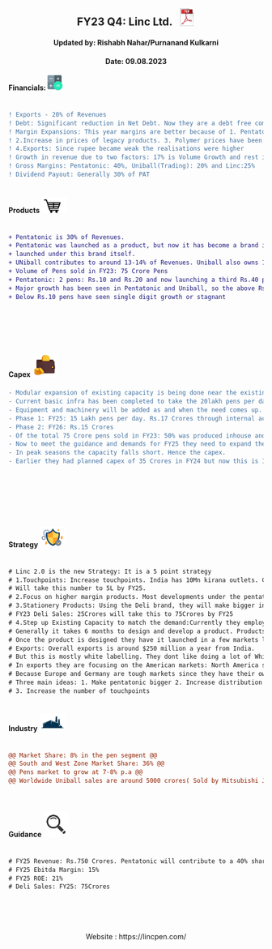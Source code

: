 [fin]: https://www.screener.in/company/LINC/
[products]: https://lincpen.com/products
[capex]: https://eresh-zealous.medium.com/
[strategy]: https://eresh-zealous.medium.com/
[ind]: https://www.verifiedmarketresearch.com/product/india-writing-instruments-market/
[investor_relations]: https://lincpen.com/investor-relations
[concall]: https://www.bseindia.com/xml-data/corpfiling/AttachHis/9fbb2965-13f7-4e03-a0cd-cf25b0c94401.pdf


<div align="center">
  
##  FY23 Q4: Linc Ltd. $~$ [<img alt="Java" width="30px" src="https://github.com/qodeinvestments/Swan-Documentation/blob/main/Systems/100_Baggers/github_pages/logo_files/Pdf%20Logo%201.png" />][concall]
####  Updated by: Rishabh Nahar/Purnanand Kulkarni
####  Date: 09.08.2023

</div>


  
#### Financials:   [<img align="centre" alt="Java" width="30px" src="https://github.com/qodeinvestments/Swan-Documentation/blob/main/Systems/100_Baggers/github_pages/logo_files/Financials%20Logo%201.png" />][fin]
```diff

! Exports - 20% of Revenues
! Debt: Significant reduction in Net Debt. Now they are a debt free company.
! Margin Expansions: This year margins are better because of 1. Pentatonic share in Revenues has gone up,
! 2.Increase in prices of legacy products. 3. Polymer prices have been moderate right now
! 4.Exports: Since rupee became weak the realisations were higher
! Growth in revenue due to two factors: 17% is Volume Growth and rest is price increase
! Gross Margins: Pentatonic: 40%, Uniball(Trading): 20% and Linc:25%
! Dividend Payout: Generally 30% of PAT



```




#### Products [<img align="centre" alt="Java" width="50px" src="https://github.com/qodeinvestments/Swan-Documentation/blob/main/Systems/100_Baggers/github_pages/logo_files/Products%20Logo%201.jpg" />][products]
```diff

+ Pentatonic is 30% of Revenues.
+ Pentatonic was launched as a product, but now it has become a brand itself. So the new and more expensive products will be
+ launched under this brand itself.
+ UNiball contributes to around 13-14% of Revenues. Uniball also owns 13.5% of Linc India.
+ Volume of Pens sold in FY23: 75 Crore Pens
+ Pentatonic: 2 pens: Rs.10 and Rs.20 and now launching a third Rs.40 pen
+ Major growth has been seen in Pentatonic and Uniball, so the above Rs.10 pens.
+ Below Rs.10 pens have seen single digit growth or stagnant







```





#### Capex [<img align="centre" alt="Java" width="50px" src="https://github.com/qodeinvestments/Swan-Documentation/blob/main/Systems/100_Baggers/github_pages/logo_files/Capex%20Logo%201.jpg" />][capex]
```diff
- Modular expansion of existing capacity is being done near the existing factory.
- Current basic infra has been completed to take the 20lakh pens per day. 
- Equipment and machinery will be added as and when the need comes up. Total Cost will be 50 Crores
- Phase 1: FY25: 15 Lakh pens per day. Rs.17 Crores through internal accruals
- Phase 2: FY26: Rs.15 Crores
- Of the total 75 Crore pens sold in FY23: 50% was produced inhouse and 50% outsourced.
- Now to meet the guidance and demands for FY25 they need to expand the capacity by 30Crores.
- In peak seasons the capacity falls short. Hence the capex.
- Earlier they had planned capex of 35 Crores in FY24 but now this is 17-18 Crores and the rest next year.








```



#### Strategy [<img align="centre" alt="Java" width="50px" src="https://github.com/qodeinvestments/Swan-Documentation/blob/main/Systems/100_Baggers/github_pages/logo_files/Strategy%20Logo%203.jpg" />][strategy]
```diff

# Linc 2.0 is the new Strategy: It is a 5 point strategy
# 1.Touchpoints: Increase touchpoints. India has 10Mn kirana outlets. Currently Linc has reached 2.4L outlets.
# Will take this number to 5L by FY25.
# 2.Focus on higher margin products. Most developments under the pentatonic portfolio: 3 products to be launch in FY24
# 3.Stationery Products: Using the Deli brand, they will make bigger inroads.
# FY23 Deli Sales: 25Crores will take this to 75Crores by FY25
# 4.Step up Existing Capacity to match the demand:Currently they employ 1200 female workers.
# Generally it takes 6 months to design and develop a product. Products are designed by top class engineers and designers.
# Once the product is designed they have it launched in a few markets like a test run: For 1-2 months. If it does well then full launch
# Exports: Overall exports is around $250 million a year from India.
# But this is mostly white labelling. They dont like doing a lot of White labelling.
# In exports they are focusing on the American markets: North America separately.
# Because Europe and Germany are tough markets since they have their own brands. 
# Three main ideas: 1. Make pentatonic bigger 2. Increase distribution networks
# 3. Increase the number of touchpoints



```

  

#### Industry   [<img align="centre" alt="Java" width="50px" src="https://github.com/qodeinvestments/Swan-Documentation/blob/main/Systems/100_Baggers/github_pages/logo_files/Industry%20Logo%201.jpg" />][ind]
```diff

@@ Market Share: 8% in the pen segment @@
@@ South and West Zone Market Share: 36% @@
@@ Pens market to grow at 7-8% p.a @@
@@ Worldwide Uniball sales are around 5000 crores( Sold by Mitsubishi Japan Co.): This shows that Linc has a big headroom over here. @@




```
[management]: https://eresh-zealous.medium.com/
#### Guidance [<img align="centre" alt="Java" width="50px" src="https://github.com/qodeinvestments/Swan-Documentation/blob/main/Systems/100_Baggers/github_pages/logo_files/magnifying-glass.svg" />][investor_relations]
```diff

# FY25 Revenue: Rs.750 Crores. Pentatonic will contribute to a 40% share in revenues. Deli will be 10% of Revenues
# FY25 Ebitda Margin: 15%
# FY25 ROE: 21%
# Deli Sales: FY25: 75Crores






```

<div align="center">
 Website : https://lincpen.com/
</div>




